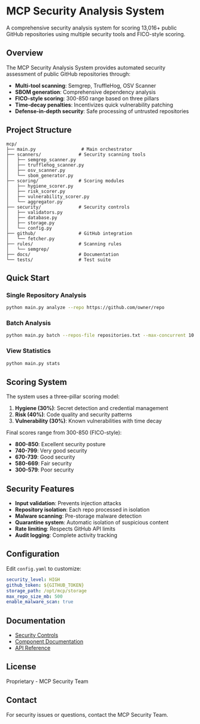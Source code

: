 # MCP Security Analysis System

A comprehensive security analysis system for scoring 13,016+ public GitHub repositories using multiple security tools and FICO-style scoring.

## Overview

The MCP Security Analysis System provides automated security assessment of public GitHub repositories through:

- **Multi-tool scanning**: Semgrep, TruffleHog, OSV Scanner
- **SBOM generation**: Comprehensive dependency analysis
- **FICO-style scoring**: 300-850 range based on three pillars
- **Time-decay penalties**: Incentivizes quick vulnerability patching
- **Defense-in-depth security**: Safe processing of untrusted repositories

## Project Structure

```
mcp/
├── main.py                 # Main orchestrator
├── scanners/              # Security scanning tools
│   ├── semgrep_scanner.py
│   ├── trufflehog_scanner.py
│   ├── osv_scanner.py
│   └── sbom_generator.py
├── scoring/               # Scoring modules
│   ├── hygiene_scorer.py
│   ├── risk_scorer.py
│   ├── vulnerability_scorer.py
│   └── aggregator.py
├── security/              # Security controls
│   ├── validators.py
│   ├── database.py
│   ├── storage.py
│   └── config.py
├── github/                # GitHub integration
│   └── fetcher.py
├── rules/                 # Scanning rules
│   └── semgrep/
├── docs/                  # Documentation
└── tests/                 # Test suite
```

## Quick Start

### Single Repository Analysis

```bash
python main.py analyze --repo https://github.com/owner/repo
```

### Batch Analysis

```bash
python main.py batch --repos-file repositories.txt --max-concurrent 10
```

### View Statistics

```bash
python main.py stats
```

## Scoring System

The system uses a three-pillar scoring model:

1. **Hygiene (30%)**: Secret detection and credential management
2. **Risk (40%)**: Code quality and security patterns
3. **Vulnerability (30%)**: Known vulnerabilities with time decay

Final scores range from 300-850 (FICO-style):

- **800-850**: Excellent security posture
- **740-799**: Very good security
- **670-739**: Good security
- **580-669**: Fair security
- **300-579**: Poor security

## Security Features

- **Input validation**: Prevents injection attacks
- **Repository isolation**: Each repo processed in isolation
- **Malware scanning**: Pre-storage malware detection
- **Quarantine system**: Automatic isolation of suspicious content
- **Rate limiting**: Respects GitHub API limits
- **Audit logging**: Complete activity tracking

## Configuration

Edit `config.yaml` to customize:

```yaml
security_level: HIGH
github_token: ${GITHUB_TOKEN}
storage_path: /opt/mcp/storage
max_repo_size_mb: 500
enable_malware_scan: true
```

## Documentation

- [Security Controls](docs/security_controls.md)
- [Component Documentation](docs/components/)
- [API Reference](docs/api/)

## License

Proprietary - MCP Security Team

## Contact

For security issues or questions, contact the MCP Security Team.